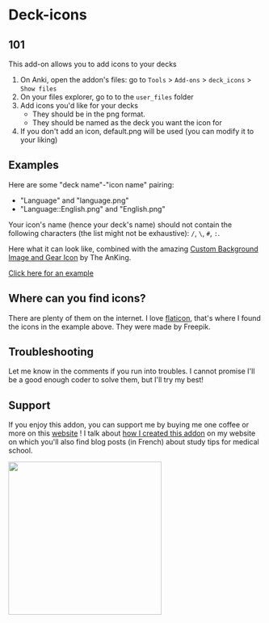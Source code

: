 # Deck-icons

## 101
This add-on allows you to add icons to your decks

1. On Anki, open the addon's files: go to `Tools` > `Add-ons` > `deck_icons` > `Show files`
2. On your files explorer, go to to the `user_files` folder
3. Add icons you'd like for your decks
     - They should be in the png format.
     - They should be named as the deck you want the icon for
4. If you don't add an icon, default.png will be used (you can modify it to your liking)

## Examples

Here are some "deck name"-"icon name" pairing:

- "Language" and "language.png"
- "Language::English.png" and "English.png"

Your icon's name (hence your deck's name) should not contain the following
characters (the list might not be exhaustive): `/`, `\`, `#`, `:`.

Here what it can look like, combined with the amazing [Custom Background Image
and Gear Icon](https://ankiweb.net/shared/info/1210908941) by The AnKing.

<a href="https://picat.fr/assets/images/anki/deck-icons-example.png" target="_blank">Click here for an example</a>

## Where can you find icons?

There are plenty of them on the internet.  I love
[flaticon](https://www.flaticon.com/), that's where I found the icons in the
example above. They were made by Freepik.

## Troubleshooting

Let me know in the comments if you run into troubles.  I cannot promise I'll be
a good enough coder to solve them, but I'll try my best!

## Support

If you enjoy this addon, you can support me by buying me one coffee or more on
this [website](https://buymeacoffee.com/leopicat) ! I talk about [how I created
this addon](https://picat.fr/blogging/anki/2024/05/30/deck-icons-anki.html) on
my website on which you'll also find blog posts (in French) about study tips for
medical school.

 <a href="https://buymeacoffee.com/leopicat" target="_blank">
  <img src="https://picat.fr/assets/images/bmc/buy-me-coffee-yellow-button.png" width="303px"/>
 </a>
